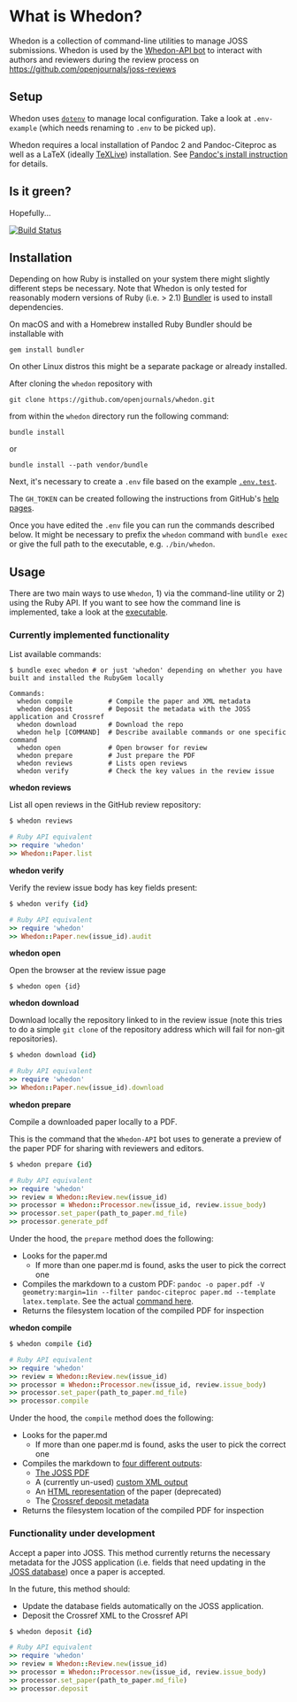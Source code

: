 # What is Whedon?

Whedon is a collection of command-line utilities to manage JOSS submissions. Whedon is used by the [Whedon-API bot](https://github.com/openjournals/whedon-api) to interact with authors and reviewers during the review process on https://github.com/openjournals/joss-reviews

## Setup

Whedon uses [`dotenv`](https://github.com/bkeepers/dotenv) to manage local configuration. Take a look at `.env-example` (which needs renaming to `.env` to be picked up).

Whedon requires a local installation of Pandoc 2 and Pandoc-Citeproc as well as a LaTeX (ideally [TeXLive](https://www.tug.org/texlive/)) installation. See [Pandoc's install instruction](http://pandoc.org/installing.html) for details.

## Is it green?

Hopefully...

[![Build Status](https://github.com/openjournals/whedon/actions/workflows/tests.yml/badge.svg)](https://github.com/openjournals/whedon/actions/workflows/tests.yml)

## Installation

Depending on how Ruby is installed on your system there might slightly different steps be necessary. Note that Whedon is only tested for reasonably modern versions of Ruby (i.e. > 2.1) [Bundler](http://bundler.io/) is used to install dependencies.

On macOS and with a Homebrew installed Ruby Bundler should be installable with

```
gem install bundler
```

On other Linux distros this might be a separate package or already installed.

After cloning the `whedon` repository with

```
git clone https://github.com/openjournals/whedon.git
```

from within the `whedon` directory run the following command:

```
bundle install
```

or

```
bundle install --path vendor/bundle
```

Next, it's necessary to create a `.env` file based on the example
[`.env.test`](https://github.com/openjournals/whedon/blob/master/.env.test).

The `GH_TOKEN` can be created following the instructions from GitHub's
[help pages](https://help.github.com/articles/creating-a-personal-access-token-for-the-command-line/).

Once you have edited the `.env` file you can run the commands described below.
It might be necessary to prefix the `whedon` command with `bundle exec` or
give the full path to the executable, e.g. `./bin/whedon`.

## Usage

There are two main ways to use `Whedon`, 1) via the command-line utility or 2) using the Ruby API. If you want to see how the command line is implemented, take a look at the [executable](https://github.com/openjournals/whedon/blob/master/bin/whedon).

### Currently implemented functionality

List available commands:

```
$ bundle exec whedon # or just 'whedon' depending on whether you have built and installed the RubyGem locally

Commands:
  whedon compile         # Compile the paper and XML metadata
  whedon deposit         # Deposit the metadata with the JOSS application and Crossref
  whedon download        # Download the repo
  whedon help [COMMAND]  # Describe available commands or one specific command
  whedon open            # Open browser for review
  whedon prepare         # Just prepare the PDF
  whedon reviews         # Lists open reviews
  whedon verify          # Check the key values in the review issue
```

**whedon reviews**

List all open reviews in the GitHub review repository:

```ruby
$ whedon reviews

# Ruby API equivalent
>> require 'whedon'
>> Whedon::Paper.list
```

**whedon verify**

Verify the review issue body has key fields present:

```ruby
$ whedon verify {id}

# Ruby API equivalent
>> require 'whedon'
>> Whedon::Paper.new(issue_id).audit
```

**whedon open**

Open the browser at the review issue page

```
$ whedon open {id}
```

**whedon download**

Download locally the repository linked to in the review issue (note this tries to do a simple `git clone` of the repository address which will fail for non-git repositories).

```ruby
$ whedon download {id}

# Ruby API equivalent
>> require 'whedon'
>> Whedon::Paper.new(issue_id).download
```

**whedon prepare**

Compile a downloaded paper locally to a PDF.

This is the command that the `Whedon-API` bot uses to generate a preview of the paper PDF for sharing with reviewers and editors.

```ruby
$ whedon prepare {id}

# Ruby API equivalent
>> require 'whedon'
>> review = Whedon::Review.new(issue_id)
>> processor = Whedon::Processor.new(issue_id, review.issue_body)
>> processor.set_paper(path_to_paper.md_file)
>> processor.generate_pdf
```

Under the hood, the `prepare` method does the following:

- Looks for the paper.md
  - If more than one paper.md is found, asks the user to pick the correct one
- Compiles the markdown to a custom PDF: `pandoc -o paper.pdf -V geometry:margin=1in --filter pandoc-citeproc paper.md --template latex.template`. See the actual [command here](https://github.com/openjournals/whedon/blob/25f9a1307a83b6b89080d6d934a3621f6a244035/lib/whedon/processor.rb#L101-L122).
- Returns the filesystem location of the compiled PDF for inspection


**whedon compile**

```ruby
$ whedon compile {id}

# Ruby API equivalent
>> require 'whedon'
>> review = Whedon::Review.new(issue_id)
>> processor = Whedon::Processor.new(issue_id, review.issue_body)
>> processor.set_paper(path_to_paper.md_file)
>> processor.compile
```

Under the hood, the `compile` method does the following:

- Looks for the paper.md
  - If more than one paper.md is found, asks the user to pick the correct one
- Compiles the markdown to [four different outputs](https://github.com/openjournals/whedon/blob/25f9a1307a83b6b89080d6d934a3621f6a244035/lib/whedon/processor.rb#L82-L87):
  - [The JOSS PDF](https://github.com/openjournals/whedon/blob/25f9a1307a83b6b89080d6d934a3621f6a244035/lib/whedon/processor.rb#L101-L122)
  - A (currently un-used) [custom XML output](https://github.com/openjournals/whedon/blob/25f9a1307a83b6b89080d6d934a3621f6a244035/lib/whedon/processor.rb#L149-L167)
  - An [HTML representation](https://github.com/openjournals/whedon/blob/25f9a1307a83b6b89080d6d934a3621f6a244035/lib/whedon/processor.rb#L169-L206) of the paper (deprecated)
  - The [Crossref deposit metadata](https://github.com/openjournals/whedon/blob/25f9a1307a83b6b89080d6d934a3621f6a244035/lib/whedon/processor.rb#L208-L247)
- Returns the filesystem location of the compiled PDF for inspection

### Functionality under development

Accept a paper into JOSS. This method currently returns the necessary metadata for the JOSS application (i.e. fields that need updating in the [JOSS database](https://github.com/openjournals/joss/blob/ce7722c2ec6d1ff306b13f465887e9747c76b3b1/db/schema.rb#L35-L55)) once a paper is accepted.

In the future, this method should:

- Update the database fields automatically on the JOSS application.
- Deposit the Crossref XML to the Crossref API

```ruby
$ whedon deposit {id}

# Ruby API equivalent
>> require 'whedon'
>> review = Whedon::Review.new(issue_id)
>> processor = Whedon::Processor.new(issue_id, review.issue_body)
>> processor.set_paper(path_to_paper.md_file)
>> processor.deposit
```
